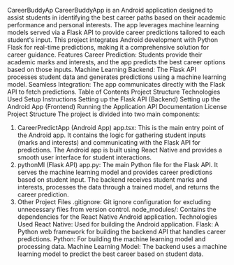 CareerBuddyAp
CareerBuddyApp is an Android application designed to assist students in identifying the best career paths based on their academic performance and personal interests. The app leverages machine learning models served via a Flask API to provide career predictions tailored to each student's input. This project integrates Android development with Python Flask for real-time predictions, making it a comprehensive solution for career guidance.
Features
Career Prediction: Students provide their academic marks and interests, and the app predicts the best career options based on those inputs.
Machine Learning Backend: The Flask API processes student data and generates predictions using a machine learning model.
Seamless Integration: The app communicates directly with the Flask API to fetch predictions.
Table of Contents
Project Structure
Technologies Used
Setup Instructions
Setting up the Flask API (Backend)
Setting up the Android App (Frontend)
Running the Application
API Documentation
License
Project Structure
The project is divided into two main components:

1. CareerPredictApp (Android App)
app.tsx: This is the main entry point of the Android app. It contains the logic for gathering student inputs (marks and interests) and communicating with the Flask API for predictions.
The Android app is built using React Native and provides a smooth user interface for student interactions.
2. pythonMl (Flask API)
app.py: The main Python file for the Flask API. It serves the machine learning model and provides career predictions based on student input.
The backend receives student marks and interests, processes the data through a trained model, and returns the career prediction.
3. Other Project Files
.gitignore: Git ignore configuration for excluding unnecessary files from version control.
node_modules/: Contains the dependencies for the React Native Android application.
Technologies Used
React Native: Used for building the Android application.
Flask: A Python web framework for building the backend API that handles career predictions.
Python: For building the machine learning model and processing data.
Machine Learning Model: The backend uses a machine learning model to predict the best career based on student data.
